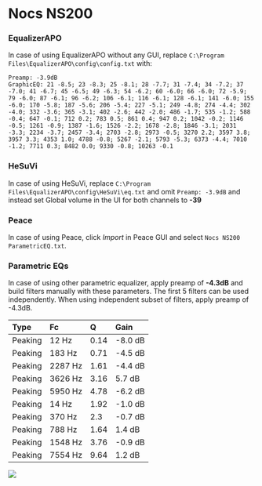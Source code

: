 # Nocs NS200

### EqualizerAPO
In case of using EqualizerAPO without any GUI, replace `C:\Program Files\EqualizerAPO\config\config.txt`
with:
```
Preamp: -3.9dB
GraphicEQ: 21 -8.5; 23 -8.3; 25 -8.1; 28 -7.7; 31 -7.4; 34 -7.2; 37 -7.0; 41 -6.7; 45 -6.5; 49 -6.3; 54 -6.2; 60 -6.0; 66 -6.0; 72 -5.9; 79 -6.0; 87 -6.1; 96 -6.2; 106 -6.1; 116 -6.1; 128 -6.1; 141 -6.0; 155 -6.0; 170 -5.8; 187 -5.6; 206 -5.4; 227 -5.1; 249 -4.8; 274 -4.4; 302 -4.0; 332 -3.6; 365 -3.1; 402 -2.6; 442 -2.0; 486 -1.7; 535 -1.2; 588 -0.4; 647 -0.1; 712 0.2; 783 0.5; 861 0.4; 947 0.2; 1042 -0.2; 1146 -0.5; 1261 -0.9; 1387 -1.6; 1526 -2.2; 1678 -2.8; 1846 -3.1; 2031 -3.3; 2234 -3.7; 2457 -3.4; 2703 -2.8; 2973 -0.5; 3270 2.2; 3597 3.8; 3957 3.3; 4353 1.0; 4788 -0.8; 5267 -2.1; 5793 -5.3; 6373 -4.4; 7010 -1.2; 7711 0.3; 8482 0.0; 9330 -0.8; 10263 -0.1
```

### HeSuVi
In case of using HeSuVi, replace `C:\Program Files\EqualizerAPO\config\HeSuVi\eq.txt` and omit `Preamp:
-3.9dB` and instead set Global volume in the UI for both channels to **-39**

### Peace
In case of using Peace, click *Import* in Peace GUI and select `Nocs NS200 ParametricEQ.txt`.

### Parametric EQs
In case of using other parametric equalizer, apply preamp of **-4.3dB** and build filters manually
with these parameters. The first 5 filters can be used independently.
When using independent subset of filters, apply preamp of -4.3dB.

| Type    | Fc      |    Q | Gain    |
|:--------|:--------|:-----|:--------|
| Peaking | 12 Hz   | 0.14 | -8.0 dB |
| Peaking | 183 Hz  | 0.71 | -4.5 dB |
| Peaking | 2287 Hz | 1.61 | -4.4 dB |
| Peaking | 3626 Hz | 3.16 | 5.7 dB  |
| Peaking | 5950 Hz | 4.78 | -6.2 dB |
| Peaking | 14 Hz   | 1.92 | -1.0 dB |
| Peaking | 370 Hz  | 2.3  | -0.7 dB |
| Peaking | 788 Hz  | 1.64 | 1.4 dB  |
| Peaking | 1548 Hz | 3.76 | -0.9 dB |
| Peaking | 7554 Hz | 9.64 | 1.2 dB  |

![](https://raw.githubusercontent.com/jaakkopasanen/AutoEq/master/results/innerfidelity/sbaf-serious/Nocs%20NS200/Nocs%20NS200.png)